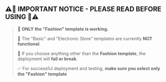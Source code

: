## ⚠️🚨 IMPORTANT NOTICE - PLEASE READ BEFORE USING 🚨⚠️

> 🔴 **ONLY the "Fashion" template is working.**
>
> 🛑 The "Basic" and "Electronic Store" templates are currently **NOT functional**.
>
> 🧪 If you choose anything other than the **Fashion template**, the deployment will **fail or break**.
>
> ✅ For successful deployment and testing, **make sure you select only the "Fashion" template**
